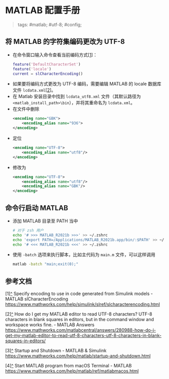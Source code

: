 # MATLAB 配置手册

> tags: #matlab; #utf-8; #config;

## 将 MATLAB 的字符集编码更改为 UTF-8

* 在命令窗口输入命令查看当前编码方式<a name="rref1"></a>\[[1](#ref1)\]：
    ```matlab
    feature('DefaultCharacterSet')
    feature('locale')
    current = slCharacterEncoding()
    ```
* 如果要将编码方式更改为 UTF-8 编码，需要编辑 MATLAB 的 locale 数据库文件 `lcdata.xml`<a name="rref2"></a>\[[2](#ref2)\]。
* 在 Matlab 安装目录中找到 `lcdata_utf8.xml` 文件（其默认路径为 `<matlab_install_path>\bin`），并将其重命名为 `lcdata.xml`。
* 在文件中删除
    ```xml
    <encoding name="GBK">
        <encoding_alias name="936">
    </encoding>
    ```
* 定位
    ```xml
    <encoding name="UTF-8">
        <encoding_alias name="utf8"/>
    </encoding>
    ```
* 修改为
    ```xml
    <encoding name="UTF-8">
        <encoding_alias name="utf8"/>
        <encoding_alias name="GBK"/>
    </encoding>
    ```

## 命令行启动 MATLAB

* 添加 MATLAB 目录至 PATH 当中
    ```bash
    # 对于 zsh 用户
    echo '# >>> MATLAB_R2021b >>>' >> ~/.zshrc
    echo 'export PATH=/Applications/MATLAB_R2021b.app/bin/:$PATH' >> ~/.zshrc
    echo '# <<< MATLAB_R2021b <<<' >> ~/.zshrc
    ```
* 使用 `-batch` 选项来执行脚本，比如主代码为 `main.m` 文件，可以这样调用
    ```bash
    matlab -batch "main;exit(0);"
    ```

## 参考文档

<a name="ref1">\[1\]</a>[^](#rref1) Specify encoding to use in code generated from Simulink models - MATLAB slCharacterEncoding <https://www.mathworks.com/help/simulink/slref/slcharacterencoding.html>

<a name="ref2">\[2\]</a>[^](#rref2) How do I get my MATLAB editor to read UTF-8 characters? UTF-8 characters in blank squares in editors, but in the command window and workspace works fine. - MATLAB Answers <https://www.mathworks.com/matlabcentral/answers/280988-how-do-i-get-my-matlab-editor-to-read-utf-8-characters-utf-8-characters-in-blank-squares-in-editors/>

<a name="ref3">\[3\]</a>[^](#rref3) Startup and Shutdown - MATLAB & Simulink <https://www.mathworks.com/help/matlab/startup-and-shutdown.html>

<a name="ref4">\[4\]</a>[^](#rref4) Start MATLAB program from macOS Terminal - MATLAB <https://www.mathworks.com/help/matlab/ref/matlabmacos.html>

